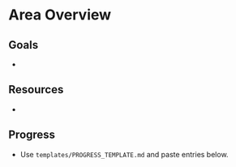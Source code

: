 # Area Overview

## Goals
- 

## Resources
- 

## Progress
- Use `templates/PROGRESS_TEMPLATE.md` and paste entries below.
